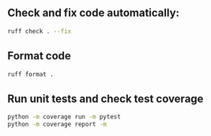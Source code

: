 ## Check and fix code automatically:
``` bash
ruff check . --fix
```

## Format code
``` bash
ruff format .
```

## Run unit tests and check test coverage
``` bash
python -m coverage run -m pytest
python -m coverage report -m 
```